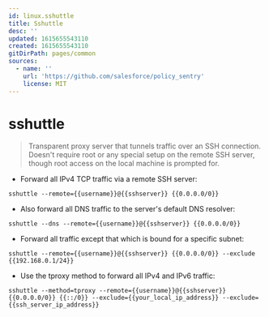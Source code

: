 ```yaml
---
id: linux.sshuttle
title: Sshuttle
desc: ''
updated: 1615655543110
created: 1615655543110
gitDirPath: pages/common
sources:
  - name: ''
    url: 'https://github.com/salesforce/policy_sentry'
    license: MIT
---
```

# sshuttle

> Transparent proxy server that tunnels traffic over an SSH connection.
> Doesn't require root or any special setup on the remote SSH server, though root access on the local machine is prompted for.

- Forward all IPv4 TCP traffic via a remote SSH server:

`sshuttle --remote={{username}}@{{sshserver}} {{0.0.0.0/0}}`

- Also forward all DNS traffic to the server's default DNS resolver:

`sshuttle --dns --remote={{username}}@{{sshserver}} {{0.0.0.0/0}}`

- Forward all traffic except that which is bound for a specific subnet:

`sshuttle --remote={{username}}@{{sshserver}} {{0.0.0.0/0}} --exclude {{192.168.0.1/24}}`

- Use the tproxy method to forward all IPv4 and IPv6 traffic:

`sshuttle --method=tproxy --remote={{username}}@{{sshserver}} {{0.0.0.0/0}} {{::/0}} --exclude={{your_local_ip_address}} --exclude={{ssh_server_ip_address}}`

